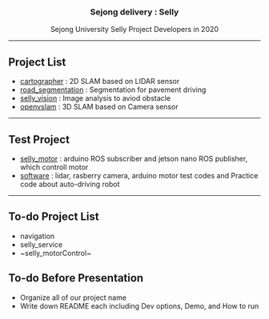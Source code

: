 <h3 align="center">Sejong delivery : Selly</h3>
<p align="center">
  Sejong University Selly Project Developers in 2020
</p>

* * *

## Project List
* [cartographer](https://github.com/seraaaayeo/SellyDev/tree/cartographer) : 2D SLAM based on LIDAR sensor
* [road_segmentation](https://github.com/seraaaayeo/SellyDev/tree/road_segmentation) : Segmentation for pavement driving
* [selly_vision](https://github.com/seraaaayeo/SellyDev/tree/selly_vision) : Image analysis to aviod obstacle
* [openvslam](https://github.com/seraaaayeo/SellyDev/tree/openvslam/VSLAM) : 3D SLAM based on Camera sensor

***

## Test Project
* [selly_motor](https://github.com/seraaaayeo/SellyDev/tree/selly_motor) : arduino ROS subscriber and jetson nano ROS publisher, which controll motor
* [software](https://github.com/seraaaayeo/SellyDev/tree/software) : lidar, rasberry camera, arduino motor test codes and Practice code about auto-driving robot

***

## To-do Project List
* navigation
* selly_service
* ~selly_motorControl~

## To-do Before Presentation
* Organize all of our project name
* Write down README each including Dev options, Demo, and How to run
